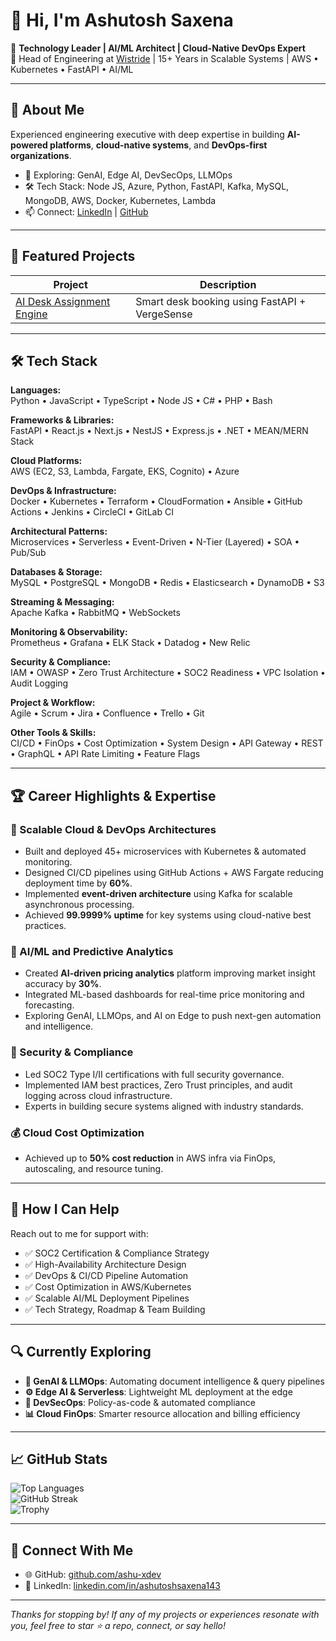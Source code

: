 # 👋 Hi, I'm Ashutosh Saxena

🚀 **Technology Leader | AI/ML Architect | Cloud-Native DevOps Expert**  
🔧 Head of Engineering at [Wistride](https://wistride.com) | 15+ Years in Scalable Systems | AWS • Kubernetes • FastAPI • AI/ML

---

## 💼 About Me

Experienced engineering executive with deep expertise in building **AI-powered platforms**, **cloud-native systems**, and **DevOps-first organizations**.

- 🌱 Exploring: GenAI, Edge AI, DevSecOps, LLMOps
- 🛠️ Tech Stack: Node JS, Azure, Python, FastAPI, Kafka, MySQL, MongoDB, AWS, Docker, Kubernetes, Lambda
- 📫 Connect: [LinkedIn](https://linkedin.com/in/ashutoshsaxena143) | [GitHub](https://github.com/ashu-xdev)

---

## 🚀 Featured Projects

| Project | Description |
|--------|-------------|
| [AI Desk Assignment Engine](https://github.com/ashu-xdev/desk-assignment-ai) | Smart desk booking using FastAPI + VergeSense |

---

## 🛠️ Tech Stack

**Languages:**  
Python • JavaScript • TypeScript • Node JS • C# • PHP • Bash

**Frameworks & Libraries:**  
FastAPI • React.js • Next.js • NestJS • Express.js • .NET • MEAN/MERN Stack

**Cloud Platforms:**  
AWS (EC2, S3, Lambda, Fargate, EKS, Cognito) • Azure

**DevOps & Infrastructure:**  
Docker • Kubernetes • Terraform • CloudFormation • Ansible • GitHub Actions • Jenkins • CircleCI • GitLab CI

**Architectural Patterns:**  
Microservices • Serverless • Event-Driven • N-Tier (Layered) • SOA • Pub/Sub

**Databases & Storage:**  
MySQL • PostgreSQL • MongoDB • Redis • Elasticsearch • DynamoDB • S3

**Streaming & Messaging:**  
Apache Kafka • RabbitMQ • WebSockets

**Monitoring & Observability:**  
Prometheus • Grafana • ELK Stack • Datadog • New Relic

**Security & Compliance:**  
IAM • OWASP • Zero Trust Architecture • SOC2 Readiness • VPC Isolation • Audit Logging

**Project & Workflow:**  
Agile • Scrum • Jira • Confluence • Trello • Git

**Other Tools & Skills:**  
CI/CD • FinOps • Cost Optimization • System Design • API Gateway • REST • GraphQL • API Rate Limiting • Feature Flags

---

## 🏆 Career Highlights & Expertise

### 🔧 Scalable Cloud & DevOps Architectures
- Built and deployed 45+ microservices with Kubernetes & automated monitoring.
- Designed CI/CD pipelines using GitHub Actions + AWS Fargate reducing deployment time by **60%**.
- Implemented **event-driven architecture** using Kafka for scalable asynchronous processing.
- Achieved **99.9999% uptime** for key systems using cloud-native best practices.

### 🤖 AI/ML and Predictive Analytics
- Created **AI-driven pricing analytics** platform improving market insight accuracy by **30%**.
- Integrated ML-based dashboards for real-time price monitoring and forecasting.
- Exploring GenAI, LLMOps, and AI on Edge to push next-gen automation and intelligence.

### 🔐 Security & Compliance
- Led SOC2 Type I/II certifications with full security governance.
- Implemented IAM best practices, Zero Trust principles, and audit logging across cloud infrastructure.
- Experts in building secure systems aligned with industry standards.

### 💰 Cloud Cost Optimization
- Achieved up to **50% cost reduction** in AWS infra via FinOps, autoscaling, and resource tuning.

---

## 🧠 How I Can Help

Reach out to me for support with:

- ✅ SOC2 Certification & Compliance Strategy
- ✅ High-Availability Architecture Design
- ✅ DevOps & CI/CD Pipeline Automation
- ✅ Cost Optimization in AWS/Kubernetes
- ✅ Scalable AI/ML Deployment Pipelines
- ✅ Tech Strategy, Roadmap & Team Building

---

## 🔍 Currently Exploring

- **🧠 GenAI & LLMOps**: Automating document intelligence & query pipelines  
- **⚙️ Edge AI & Serverless**: Lightweight ML deployment at the edge  
- **🔐 DevSecOps**: Policy-as-code & automated compliance  
- **📊 Cloud FinOps**: Smarter resource allocation and billing efficiency

---

## 📈 GitHub Stats
 
![Top Languages](https://github-readme-stats.vercel.app/api/top-langs/?username=ashu-xdev&layout=compact&theme=radical)  
![GitHub Streak](https://streak-stats.demolab.com?user=ashu-xdev&theme=radical)  
![Trophy](https://github-profile-trophy.vercel.app/?username=ashu-xdev&theme=darkhub&row=1&column=6)

---

## 🔗 Connect With Me

- 🌐 GitHub: [github.com/ashu-xdev](https://github.com/ashu-xdev)  
- 💼 LinkedIn: [linkedin.com/in/ashutoshsaxena143](https://linkedin.com/in/ashutoshsaxena143)  

---

_Thanks for stopping by! If any of my projects or experiences resonate with you, feel free to star ⭐️ a repo, connect, or say hello!_
